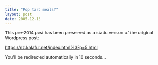 ```yaml
---
title: "Pop tart meals?"
layout: post
date: 2005-12-12
---
```


This pre-2014 post has been preserved as a static version of the original Wordpress post:

https://nz.kalafut.net/index.html%3Fp=5.html

You'll be redirected automatically in 10 seconds...

<head>
  <meta http-equiv="refresh" content="10;url=https://nz.kalafut.net/index.html%3Fp=5.html">
</head>

